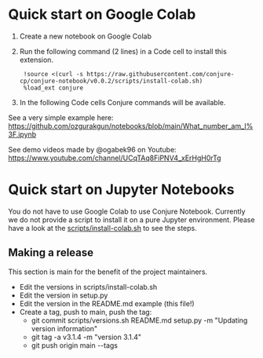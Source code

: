 # Quick start on Google Colab

1. Create a new notebook on Google Colab
2. Run the following command (2 lines) in a Code cell to install this extension.

        !source <(curl -s https://raw.githubusercontent.com/conjure-cp/conjure-notebook/v0.0.2/scripts/install-colab.sh)
        %load_ext conjure

3. In the following Code cells Conjure commands will be available.

See a very simple example here: https://github.com/ozgurakgun/notebooks/blob/main/What_number_am_I%3F.ipynb

See demo videos made by @ogabek96 on Youtube: https://www.youtube.com/channel/UCqTAq8FiPNV4_xErHgH0rTg

# Quick start on Jupyter Notebooks

You do not have to use Google Colab to use Conjure Notebook. Currently we do not provide a script to install it on a pure Jupyter environment. Please have a look at the [scripts/install-colab.sh](https://github.com/conjure-cp/conjure-notebook/blob/main/scripts/install-colab.sh) to see the steps.

## Making a release

This section is main for the benefit of the project maintainers.

- Edit the versions in scripts/install-colab.sh
- Edit the version in setup.py
- Edit the version in the README.md example (this file!)
- Create a tag, push to main, push the tag:
    - git commit scripts/versions.sh README.md setup.py -m "Updating version information"
    - git tag -a v3.1.4 -m "version 3.1.4"
    - git push origin main --tags

